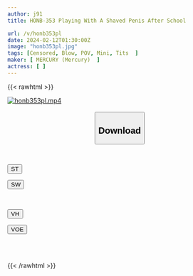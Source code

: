 ```yaml
---
author: j91
title: HONB-353 Playing With A Shaved Penis After School

url: /v/honb353pl
date: 2024-02-12T01:30:00Z
image: "honb353pl.jpg"
tags: [Censored, Blow, POV, Mini, Tits	]
maker: [ MERCURY (Mercury)  ]
actress: [ ]
---
```



{{< rawhtml >}}

<div class="video" data-videoid="YVDbD2gmRYC24P">
    <a href="javascript:;">
        <img src="/v/honb353pl/honb353pl.jpg" width="WIDTH" height="HEIGHT" alt="honb353pl.mp4" loading="lazy">
    </a>
</div>

<script type="text/javascript" src="https://j91.asia/asset/on-demand-st.js"></script>

<br>
  <link rel="stylesheet" href="https://j91.asia/asset/bs5.css">
  
  <center>
  <button class="btn btn-primary" type="button" data-bs-toggle="collapse" data-bs-target=".multi-collapse" aria-expanded="false" aria-controls="multiCollapseExample1 multiCollapseExample2"><h2>Download</h2></button></center>
</p>
<div class="row">
  <div class="col">
    <div class="collapse multi-collapse" id="multiCollapseExample1">
      <div class="card card-body">
	      	      <br>
<div class="buttons">  
<p><a href="https://streamtape.to/v/YVDbD2gmRYC24P" target="_blank"><button class="btn-hover color-3"><i class="fa fa-download"></i> ST</button></a></p>
<p><a href="https://cdnwish.com/svezf9wmaclj" target="_blank"><button class="btn-hover color-2"><i class="fa fa-download"></i> SW</button></a></p></div>
    </div>
  </div>
</div>
  <div class="col">
    <div class="collapse multi-collapse" id="multiCollapseExample2">
      <div class="card card-body">
	      <br>
<div class="buttons">
<p><a href="https://vidhidepro.com/f/xmd00xdgs5ln"><button class="btn-hover color-9"><i class="fa fa-download"></i> VH</button></a></p>
<p><a href="https://voe.sx/8vd4ql5cxpt1"><button class="btn-hover color-8"><i class="fa fa-download"></i> VOE</button></a></p></div>
<br><br>
      </div>
    </div>
  </div>
</div>

{{< /rawhtml >}}